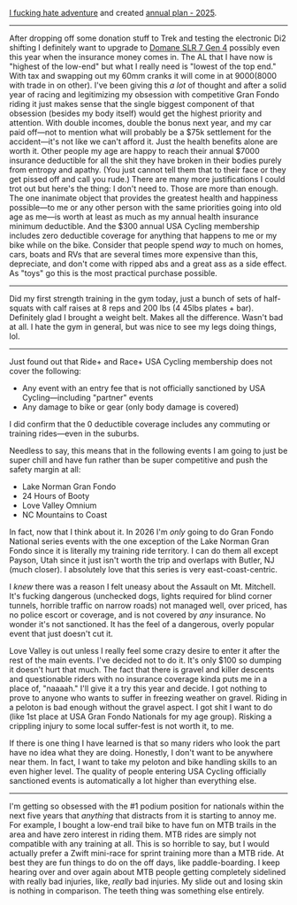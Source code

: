 [I fucking hate adventure](../Cycling/I%20fucking%20hate%20adventure.md) and created [annual plan - 2025](../Fitness/2025%20annual%20training%20plan.md).

----

After dropping off some donation stuff to Trek and testing the electronic Di2 shifting I definitely want to upgrade to [Domane SLR 7 Gen 4](../Bikes/Domane%20SLR%207%20Gen%204.md) possibly even this year when the insurance money comes in. The AL that I have now is "highest of the low-end" but what I really need is "lowest of the top end." With tax and swapping out my 60mm cranks it will come in at $9000 ($8000 with trade in on other). I've been giving this *a lot* of thought and after a solid year of racing and legitimizing my obsession with competitive Gran Fondo riding it just makes sense that the single biggest component of that obsession (besides my body itself) would get the highest priority and attention. With double incomes, double the bonus next year, and my car paid off—not to mention what will probably be a $75k settlement for the accident—it's not like we can't afford it. Just the health benefits alone are worth it. Other people my age are happy to reach their annual $7000 insurance deductible for all the shit they have broken in their bodies purely from entropy and apathy. (You just cannot tell them that to their face or they get pissed off and call you rude.) There are many more justifications I could trot out but here's the thing: I don't need to. Those are more than enough. The one inanimate object that provides the greatest health and happiness possible—to me or any other person with the same priorities going into old age as me—is worth at least as much as my annual health insurance minimum deductible. And the $300 annual USA Cycling membership includes zero deductible coverage for anything that happens to me or my bike while on the bike. Consider that people spend *way* to much on homes, cars, boats and RVs that are several times more expensive than this, depreciate, and don't come with ripped abs and a great ass as a side effect. As "toys" go this is the most practical purchase possible.

----

Did my first strength training in the gym today, just a bunch of sets of half-squats with calf raises at 8 reps and 200 lbs (4 45lbs plates + bar). Definitely glad I brought a weight belt. Makes all the difference. Wasn't bad at all. I hate the gym in general, but was nice to see my legs doing things, lol.

---

Just found out that Ride+ and Race+ USA Cycling membership does not cover the following:

- Any event with an entry fee that is not officially sanctioned by USA Cycling—including "partner" events
- Any damage to bike or gear (only body damage is covered)

I did confirm that the 0 deductible coverage includes any commuting or training rides—even in the suburbs.

Needless to say, this means that in the following events I am going to just be super chill and have fun rather than be super competitive and push the safety margin at all:

- Lake Norman Gran Fondo
- 24 Hours of Booty
- Love Valley Omnium
- NC Mountains to Coast

In fact, now that I think about it. In 2026 I'm *only* going to do Gran Fondo National series events with the one exception of the Lake Norman Gran Fondo since it is literally my training ride territory. I can do them all except Payson, Utah since it just isn't worth the trip and overlaps with Butler, NJ (much closer). I absolutely love that this series is very east-coast-centric.

I *knew* there was a reason I felt uneasy about the Assault on Mt. Mitchell. It's fucking dangerous (unchecked dogs, lights required for blind corner tunnels, horrible traffic on narrow roads) not managed well, over priced, has no police escort or coverage, and is not covered by *any* insurance. No wonder it's not sanctioned. It has the feel of a dangerous, overly popular event that just doesn't cut it.

Love Valley is out unless I really feel some crazy desire to enter it after the rest of the main events. I've decided not to do it. It's only $100 so dumping it doesn't hurt that much. The fact that there is gravel and killer descents and questionable riders with no insurance coverage kinda puts me in a place of, "naaaah." I'll give it a try this year and decide. I got nothing to prove to anyone who wants to suffer in freezing weather on gravel. Riding in a peloton is bad enough without the gravel aspect. I got shit I want to do (like 1st place at USA Gran Fondo Nationals for my age group). Risking a crippling injury to some local suffer-fest is not worth it, to me.

If there is one thing I have learned is that so many riders who look the part have no idea what they are doing. Honestly, I don't want to be anywhere near them. In fact, I want to take my peloton and bike handling skills to an even higher level. The quality of people entering USA Cycling officially sanctioned events is automatically a lot higher than everything else.

----

I'm getting so obsessed with the #1 podium position for nationals within the next five years that *anything* that distracts from it is starting to annoy me. For example, I bought a low-end trail bike to have fun on MTB trails in the area and have zero interest in riding them. MTB rides are simply not compatible with any training at all. This is so horrible to say, but I would actually prefer a Zwift mini-race for sprint training more than a MTB ride. At best they are fun things to do on the off days, like paddle-boarding. I keep hearing over and over again about MTB people getting completely sidelined with really bad injuries, like, *really* bad injuries. My slide out and losing skin is nothing in comparison. The teeth thing was something else entirely.


